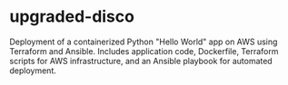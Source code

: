 # upgraded-disco

Deployment of a containerized Python "Hello World" app on AWS using Terraform and Ansible. Includes application code, Dockerfile, Terraform scripts for AWS infrastructure, and an Ansible playbook for automated deployment.
